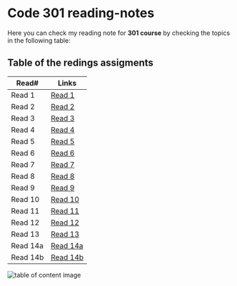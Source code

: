 # Code 301 reading-notes

Here you can check my reading note for **301 course** by checking the topics in the following table:

## Table of the redings assigments 

Read#      |      Links
-----------|-------------
Read 1     |  [Read 1](https://malekhassan.github.io/reading-notes/Code301-IntermediateSoftwareDevelopment/read01)
Read 2     |  [Read 2](https://malekhassan.github.io/reading-notes/Code301-IntermediateSoftwareDevelopment/read02)
Read 3     |  [Read 3](https://malekhassan.github.io/reading-notes/Code301-IntermediateSoftwareDevelopment/read03)
Read 4     |  [Read 4](https://malekhassan.github.io/reading-notes/Code301-IntermediateSoftwareDevelopment/read04)
Read 5     |  [Read 5](https://malekhassan.github.io/reading-notes/Code301-IntermediateSoftwareDevelopment/read05)
Read 6     |  [Read 6](https://malekhassan.github.io/reading-notes/Code301-IntermediateSoftwareDevelopment/read06)
Read 7     |  [Read 7](https://malekhassan.github.io/reading-notes/Code301-IntermediateSoftwareDevelopment/read07)
Read 8     |  [Read 8](https://malekhassan.github.io/reading-notes/Code301-IntermediateSoftwareDevelopment/read08)
Read 9     |  [Read 9]()
Read 10    |  [Read 10]()
Read 11    |  [Read 11]()
Read 12    |  [Read 12]()
Read 13    |  [Read 13]()
Read 14a   |  [Read 14a]()
Read 14b   |  [Read 14b]()

![table of content image](https://notionpress.com/blog/wp-content/uploads/2015/07/table-of-contents1.jpg)